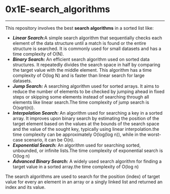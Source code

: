 <h1>0x1E-search_algorithms</h1>

<hr />

<article> This repository involves the best <strong>search algorithms</strong> in a sorted list like:</article>

<ul>
<li><strong><i>Linear Search:</i></strong>A simple search algorithm that sequentially checks each element of the data structure until a match is found or the entire structure is searched. It is commonly used for small datasets and has a time complexity of O(N).</li>
<li><strong><i>Binary Search:</i></strong> An efficient search algorithm used on sorted data structures. It repeatedly divides the search space in half by comparing the target value with the middle element. This algorithm has a time complexity of O(log N) and is faster than linear search for large datasets.</li>
<li><strong><i>Jump Search:</i></strong> A searching algorithm used for sorted arrays. It aims to reduce the number of elements to be checked by jumping ahead in fixed steps or skipping some elements instead of searching through all elements like linear search.The time complexity of jump search is O(sqrt(n)).</li>
<li><strong><i>Interpolation Search:</i></strong> An algorithm used for searching a key in a sorted array. It improves upon binary search by estimating the position of the target element based on the values at the bounds of the search space and the value of the sought key, typically using linear interpolation.the time complexity can be approximately O(log(log n)), while in the worst-case scenario, it can be O(n).</li>
<li><strong><i>Exponential Search:</i></strong> An algorithm used for searching sorted, unbounded, or infinite lists.The time complexity of exponential search is O(log n)</li>
<li><strong><i>Advanced Binary Search:</i></strong> A widely used search algorithm for finding a target value in a sorted array.the time complexity of O(log n)</li>
</ul>

<p>The search algorithms are used to search for the position (index) of  target value for every an element in an array or  a singly linked list and returned an index and its value.</p>
